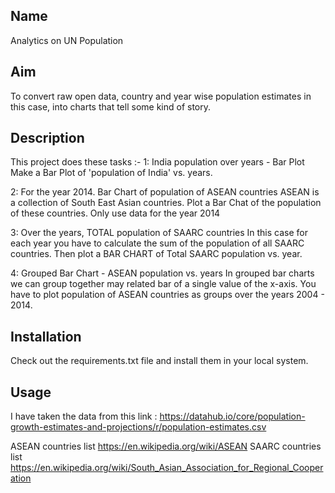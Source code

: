 ## Name
Analytics on UN Population

## Aim
To convert raw open data, country and year wise population estimates in this case, into charts that tell some kind of story.

## Description
This project does these tasks :-
1: India population over years - Bar Plot
Make a Bar Plot of 'population of India' vs. years.

2: For the year 2014. Bar Chart of population of ASEAN countries
ASEAN is a collection of South East Asian countries. Plot a Bar Chat of the population of these countries. Only use data for the year 2014

3: Over the years, TOTAL population of SAARC countries
In this case for each year you have to calculate the sum of the population of all SAARC countries. Then plot a BAR CHART of Total SAARC population vs. year.

4: Grouped Bar Chart - ASEAN population vs. years
In grouped bar charts we can group together may related bar of a single value of the x-axis. You have to plot population of ASEAN countries as groups over the years 2004 - 2014.

## Installation
Check out the requirements.txt file and install them in your local system.

## Usage
I have taken the data from this link : https://datahub.io/core/population-growth-estimates-and-projections/r/population-estimates.csv

ASEAN countries list https://en.wikipedia.org/wiki/ASEAN
SAARC countries list https://en.wikipedia.org/wiki/South_Asian_Association_for_Regional_Cooperation
